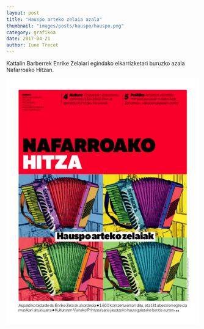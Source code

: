 ```yaml
---
layout: post
title: "Hauspo arteko zelaia azala"
thumbnail: "images/posts/hauspo/hauspo.png"
category: grafikoa
date: 2017-04-21
author: Iune Trecet
---
```


Kattalin Barberrek Enrike Zelaiari egindako elkarrizketari buruzko azala
Nafarroako Hitzan.

![Nafarroako Hitza azala](/images/posts/hauspo/hauspo1.png)
